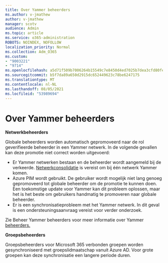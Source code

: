 ```yaml
---
title: Over Yammer beheerders
ms.author: v-jmathew
author: v-jmathew
manager: scotv
audience: Admin
ms.topic: article
ms.service: o365-administration
ROBOTS: NOINDEX, NOFOLLOW
localization_priority: Normal
ms.collection: Adm_O365
ms.custom:
- "9003221"
- "9714"
ms.openlocfilehash: a5d71f509b7006264b15549c7e8450d4ed7025b7dea3cfd80fe6f0fdf50b0b9c
ms.sourcegitcommit: b5f7da89a650d2915dc652449623c78be6247175
ms.translationtype: MT
ms.contentlocale: nl-NL
ms.lasthandoff: 08/05/2021
ms.locfileid: "53989694"
---
```

# <a name="about-yammer-admins"></a>Over Yammer beheerders

**Netwerkbeheerders**

Globale beheerders worden automatisch gepromoveerd naar de rol geverifieerde beheerder in een Yammer netwerk. In de volgende gevallen kan deze promotie niet correct worden uitgevoerd:

- Er Yammer netwerken bestaan en de beheerder wordt aangemeld bij de verkeerde. [Netwerkconsolidatie](https://docs.microsoft.com/yammer/configure-your-yammer-network/consolidate-multiple-yammer-networks) is vereist om bij één netwerk Yammer komen.
- Azure PIM wordt gebruikt. De gebruiker wordt mogelijk niet lang genoeg gepromoveerd tot globale beheerder om de promotie te kunnen doen. Een toekomstige update voor Yammer kan dit probleem oplossen, maar het is het beste om gebruikers handmatig te promoveren naar globale beheerder.
- Er is een synchronisatieprobleem met het Yammer netwerk. In dit geval is een ondersteuningsaanvraag vereist voor verder onderzoek.

Zie Beheer Yammer beheerders voor meer informatie over Yammer [beheerders.](https://docs.microsoft.com/yammer/manage-yammer-users/manage-yammer-admins)

**Groepsbeheerders**

Groepsbeheerders voor Microsoft 365 verbonden groepen worden gesynchroniseerd met groepslidmaatschap vanuit Azure AD. Voor grote groepen kan deze synchronisatie een langere periode duren.
